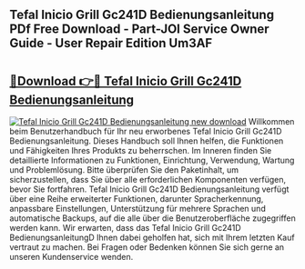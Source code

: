 ## Tefal Inicio Grill Gc241D Bedienungsanleitung PDf Free Download - Part-JOI Service Owner Guide - User Repair Edition Um3AF

# <h2><a href="http://df24m1.blite.top/?on=Tefal+Inicio+Grill+Gc241D+Bedienungsanleitung">🔗Download 👉🔴 Tefal Inicio Grill Gc241D Bedienungsanleitung</a></h2>

[![Tefal Inicio Grill Gc241D Bedienungsanleitung new download](https://i.imgur.com/lujVjoI.png)](http://df24m1.blite.top/?on=Tefal+Inicio+Grill+Gc241D+Bedienungsanleitung)
Willkommen beim Benutzerhandbuch für Ihr neu erworbenes Tefal Inicio Grill Gc241D Bedienungsanleitung. Dieses Handbuch soll Ihnen helfen, die Funktionen und Fähigkeiten Ihres Produkts zu beherrschen. Im Inneren finden Sie detaillierte Informationen zu Funktionen, Einrichtung, Verwendung, Wartung und Problemlösung. Bitte überprüfen Sie den Paketinhalt, um sicherzustellen, dass Sie über alle erforderlichen Komponenten verfügen, bevor Sie fortfahren. Tefal Inicio Grill Gc241D Bedienungsanleitung verfügt über eine Reihe erweiterter Funktionen, darunter Spracherkennung, anpassbare Einstellungen, Unterstützung für mehrere Sprachen und automatische Backups, auf die alle über die Benutzeroberfläche zugegriffen werden kann. Wir erwarten, dass das Tefal Inicio Grill Gc241D BedienungsanleitungD Ihnen dabei geholfen hat, sich mit Ihrem letzten Kauf vertraut zu machen. Bei Fragen oder Bedenken können Sie sich gerne an unseren Kundenservice wenden.
